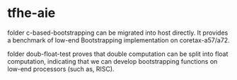 # tfhe-aie

folder c-based-bootstrapping can be migrated into host directly. It provides a benchmark of low-end Bootstrapping implementation on coretax-a57/a72.

folder doub-float-test proves that double computation can be split into float computation, indicating that we can develop bootstrapping functions on low-end processors (such as, RISC). 
